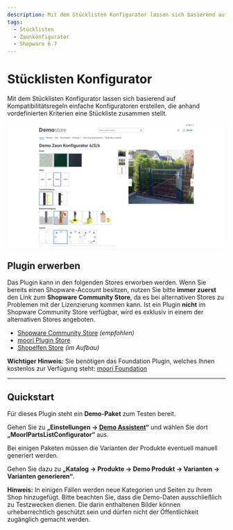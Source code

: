 ```yaml
---
description: Mit dem Stücklisten Konfigurator lassen sich basierend auf Kompatibilitätsregeln einfache Konfiguratoren erstellen, die anhand vordefinierten Kriterien eine Stückliste zusammen stellt.
tags:
  - Stücklisten
  - Zaunkonfigurator
  - Shopware 6.7
---
```


# Stücklisten Konfigurator

Mit dem Stücklisten Konfigurator lassen sich basierend auf Kompatibilitätsregeln einfache Konfiguratoren erstellen, die anhand vordefinierten Kriterien eine Stückliste zusammen stellt.

![Vorschau](images/storefront-4.png)

## Plugin erwerben

Das Plugin kann in den folgenden Stores erworben werden. Wenn Sie bereits einen Shopware-Account besitzen, nutzen Sie bitte **immer zuerst** den Link zum **Shopware Community Store**, da es bei alternativen Stores zu Problemen mit der Lizenzierung kommen kann. Ist ein Plugin **nicht** im Shopware Community Store verfügbar, wird es exklusiv in einem der alternativen Stores angeboten.

- [Shopware Community Store](https://store.shopware.com/de/search?search=MoorlPartsListConfigurator) *(empfohlen)*
- [moori Plugin Store](https://moori-plugin-store.com/MoorlPartsListConfigurator)
- [Shopelfen Store](https://www.shopelfen.de/) *(im Aufbau)*


**Wichtiger Hinweis:** Sie benötigen das Foundation Plugin, welches Ihnen kostenlos zur Verfügung steht: [moori Foundation](../MoorlFoundation/index.md)


---

## Quickstart

Für dieses Plugin steht ein **Demo-Paket** zum Testen bereit.

Gehen Sie zu **„Einstellungen → [Demo Assistent](../MoorlFoundation/demo-assistant.md)“** und wählen Sie dort **„MoorlPartsListConfigurator“** aus.

Bei einigen Paketen müssen die Varianten der Produkte eventuell manuell generiert werden.

Gehen Sie dazu zu **„Katalog → Produkte → Demo Produkt → Varianten → Varianten generieren“**.

**Hinweis:** In einigen Fällen werden neue Kategorien und Seiten zu Ihrem Shop hinzugefügt. Bitte beachten Sie, dass die Demo-Daten ausschließlich zu Testzwecken dienen. Die darin enthaltenen Bilder können urheberrechtlich geschützt sein und dürfen nicht der Öffentlichkeit zugänglich gemacht werden.

